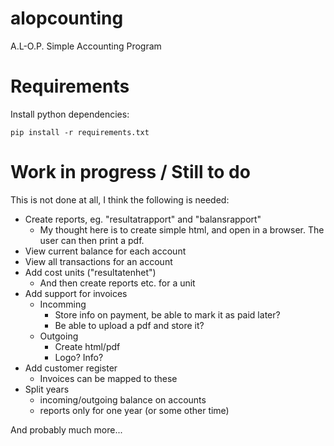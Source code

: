 # alopcounting
A.L-O.P. Simple Accounting Program

# Requirements
Install python dependencies:

```
pip install -r requirements.txt
```

# Work in progress / Still to do
This is not done at all, I think the following is needed:

- Create reports, eg. "resultatrapport" and "balansrapport"
  - My thought here is to create simple html, and open in a browser. The user can then print a pdf.
- View current balance for each account
- View all transactions for an account
- Add cost units ("resultatenhet")
  - And then create reports etc. for a unit
- Add support for invoices
  - Incomming
    - Store info on payment, be able to mark it as paid later?
    - Be able to upload a pdf and store it?
  - Outgoing
    - Create html/pdf
    - Logo? Info?
- Add customer register
  - Invoices can be mapped to these
- Split years
  - incoming/outgoing balance on accounts
  - reports only for one year (or some other time)

And probably much more...
